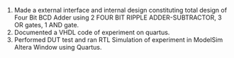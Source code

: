 1. Made a external interface and internal design constituting total design of Four Bit BCD Adder using 2 FOUR BIT RIPPLE ADDER-SUBTRACTOR, 3 OR gates, 1 AND gate.
2. Documented a VHDL code of experiment on quartus.
3. Performed DUT test and ran RTL Simulation of experiment in ModelSim Altera Window using Quartus.
